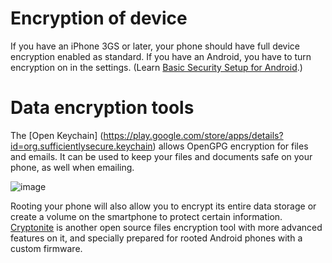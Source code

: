 [Title]: # (Encryption of volumes)
[Order]: # (11)

# Encryption of device
If you have an iPhone 3GS or later, your phone should have full device encryption enabled as standard. If you have an Android, you have to turn encryption on in the settings. (Learn [Basic Security Setup for Android](umbrella://lesson/android).)

# Data encryption tools

The [Open Keychain] (https://play.google.com/store/apps/details?id=org.sufficientlysecure.keychain)  allows OpenGPG encryption for files and emails. It can be used to keep your files and documents safe on your phone, as well when emailing.  

![image](mobileexp2.png)

Rooting your phone will also allow you to encrypt its entire data storage or create a volume on the smartphone to protect certain information. [Cryptonite](https://code.google.com/p/cryptonite/) is another open source files encryption tool with more advanced features on it, and specially prepared for rooted Android phones with a custom firmware.
